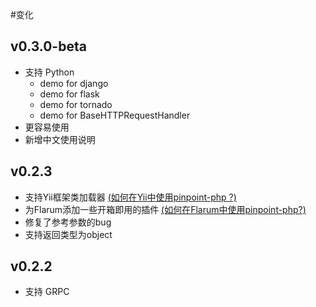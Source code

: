 #变化

## v0.3.0-beta

- 支持 Python
  - demo for django
  - demo for flask
  - demo for tornado
  - demo for BaseHTTPRequestHandler
- 更容易使用
- 新增中文使用说明

## v0.2.3 

- 支持Yii框架类加载器 [(如何在Yii中使用pinpoint-php ?)](Example/PHP/demo/yii-demo/Readme.md)
- 为Flarum添加一些开箱即用的插件 [(如何在Flarum中使用pinpoint-php?)](Example/PHP/demo/Flarum-demo/Reademe.md)
- 修复了参考参数的bug
- 支持返回类型为object

## v0.2.2

- 支持 GRPC